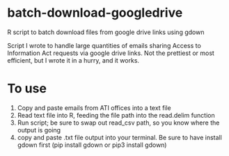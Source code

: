 # batch-download-googledrive
R script to batch download files from google drive links using gdown

Script I wrote to handle large quantities of emails sharing Access to Information Act requests via google drive links. Not the prettiest or most efficient, but I wrote it in a hurry, and it works. 

# To use

1. Copy and paste emails from ATI offices into a text file
2. Read text file into R, feeding the file path into the read.delim function
3. Run script; be sure to swap out read_csv path, so you know where the output is going
4. copy and paste .txt file output into your terminal. Be sure to have install gdown first (pip install gdown or pip3 install gdown)
